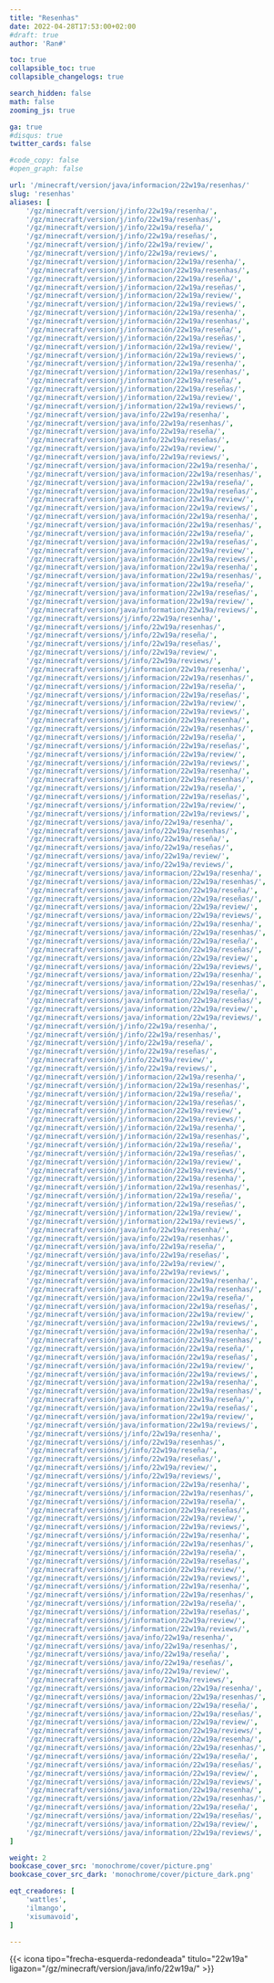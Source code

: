 ```yaml
---
title: "Resenhas"
date: 2022-04-28T17:53:00+02:00
#draft: true
author: 'Ran#'

toc: true
collapsible_toc: true
collapsible_changelogs: true

search_hidden: false
math: false
zooming_js: true

ga: true
#disqus: true
twitter_cards: false

#code_copy: false
#open_graph: false

url: '/minecraft/version/java/informacion/22w19a/resenhas/'
slug: 'resenhas'
aliases: [
    '/gz/minecraft/version/j/info/22w19a/resenha/',
    '/gz/minecraft/version/j/info/22w19a/resenhas/',
    '/gz/minecraft/version/j/info/22w19a/reseña/',
    '/gz/minecraft/version/j/info/22w19a/reseñas/',
    '/gz/minecraft/version/j/info/22w19a/review/',
    '/gz/minecraft/version/j/info/22w19a/reviews/',
    '/gz/minecraft/version/j/informacion/22w19a/resenha/',
    '/gz/minecraft/version/j/informacion/22w19a/resenhas/',
    '/gz/minecraft/version/j/informacion/22w19a/reseña/',
    '/gz/minecraft/version/j/informacion/22w19a/reseñas/',
    '/gz/minecraft/version/j/informacion/22w19a/review/',
    '/gz/minecraft/version/j/informacion/22w19a/reviews/',
    '/gz/minecraft/version/j/información/22w19a/resenha/',
    '/gz/minecraft/version/j/información/22w19a/resenhas/',
    '/gz/minecraft/version/j/información/22w19a/reseña/',
    '/gz/minecraft/version/j/información/22w19a/reseñas/',
    '/gz/minecraft/version/j/información/22w19a/review/',
    '/gz/minecraft/version/j/información/22w19a/reviews/',
    '/gz/minecraft/version/j/information/22w19a/resenha/',
    '/gz/minecraft/version/j/information/22w19a/resenhas/',
    '/gz/minecraft/version/j/information/22w19a/reseña/',
    '/gz/minecraft/version/j/information/22w19a/reseñas/',
    '/gz/minecraft/version/j/information/22w19a/review/',
    '/gz/minecraft/version/j/information/22w19a/reviews/',
    '/gz/minecraft/version/java/info/22w19a/resenha/',
    '/gz/minecraft/version/java/info/22w19a/resenhas/',
    '/gz/minecraft/version/java/info/22w19a/reseña/',
    '/gz/minecraft/version/java/info/22w19a/reseñas/',
    '/gz/minecraft/version/java/info/22w19a/review/',
    '/gz/minecraft/version/java/info/22w19a/reviews/',
    '/gz/minecraft/version/java/informacion/22w19a/resenha/',
    '/gz/minecraft/version/java/informacion/22w19a/resenhas/',
    '/gz/minecraft/version/java/informacion/22w19a/reseña/',
    '/gz/minecraft/version/java/informacion/22w19a/reseñas/',
    '/gz/minecraft/version/java/informacion/22w19a/review/',
    '/gz/minecraft/version/java/informacion/22w19a/reviews/',
    '/gz/minecraft/version/java/información/22w19a/resenha/',
    '/gz/minecraft/version/java/información/22w19a/resenhas/',
    '/gz/minecraft/version/java/información/22w19a/reseña/',
    '/gz/minecraft/version/java/información/22w19a/reseñas/',
    '/gz/minecraft/version/java/información/22w19a/review/',
    '/gz/minecraft/version/java/información/22w19a/reviews/',
    '/gz/minecraft/version/java/information/22w19a/resenha/',
    '/gz/minecraft/version/java/information/22w19a/resenhas/',
    '/gz/minecraft/version/java/information/22w19a/reseña/',
    '/gz/minecraft/version/java/information/22w19a/reseñas/',
    '/gz/minecraft/version/java/information/22w19a/review/',
    '/gz/minecraft/version/java/information/22w19a/reviews/',
    '/gz/minecraft/versions/j/info/22w19a/resenha/',
    '/gz/minecraft/versions/j/info/22w19a/resenhas/',
    '/gz/minecraft/versions/j/info/22w19a/reseña/',
    '/gz/minecraft/versions/j/info/22w19a/reseñas/',
    '/gz/minecraft/versions/j/info/22w19a/review/',
    '/gz/minecraft/versions/j/info/22w19a/reviews/',
    '/gz/minecraft/versions/j/informacion/22w19a/resenha/',
    '/gz/minecraft/versions/j/informacion/22w19a/resenhas/',
    '/gz/minecraft/versions/j/informacion/22w19a/reseña/',
    '/gz/minecraft/versions/j/informacion/22w19a/reseñas/',
    '/gz/minecraft/versions/j/informacion/22w19a/review/',
    '/gz/minecraft/versions/j/informacion/22w19a/reviews/',
    '/gz/minecraft/versions/j/información/22w19a/resenha/',
    '/gz/minecraft/versions/j/información/22w19a/resenhas/',
    '/gz/minecraft/versions/j/información/22w19a/reseña/',
    '/gz/minecraft/versions/j/información/22w19a/reseñas/',
    '/gz/minecraft/versions/j/información/22w19a/review/',
    '/gz/minecraft/versions/j/información/22w19a/reviews/',
    '/gz/minecraft/versions/j/information/22w19a/resenha/',
    '/gz/minecraft/versions/j/information/22w19a/resenhas/',
    '/gz/minecraft/versions/j/information/22w19a/reseña/',
    '/gz/minecraft/versions/j/information/22w19a/reseñas/',
    '/gz/minecraft/versions/j/information/22w19a/review/',
    '/gz/minecraft/versions/j/information/22w19a/reviews/',
    '/gz/minecraft/versions/java/info/22w19a/resenha/',
    '/gz/minecraft/versions/java/info/22w19a/resenhas/',
    '/gz/minecraft/versions/java/info/22w19a/reseña/',
    '/gz/minecraft/versions/java/info/22w19a/reseñas/',
    '/gz/minecraft/versions/java/info/22w19a/review/',
    '/gz/minecraft/versions/java/info/22w19a/reviews/',
    '/gz/minecraft/versions/java/informacion/22w19a/resenha/',
    '/gz/minecraft/versions/java/informacion/22w19a/resenhas/',
    '/gz/minecraft/versions/java/informacion/22w19a/reseña/',
    '/gz/minecraft/versions/java/informacion/22w19a/reseñas/',
    '/gz/minecraft/versions/java/informacion/22w19a/review/',
    '/gz/minecraft/versions/java/informacion/22w19a/reviews/',
    '/gz/minecraft/versions/java/información/22w19a/resenha/',
    '/gz/minecraft/versions/java/información/22w19a/resenhas/',
    '/gz/minecraft/versions/java/información/22w19a/reseña/',
    '/gz/minecraft/versions/java/información/22w19a/reseñas/',
    '/gz/minecraft/versions/java/información/22w19a/review/',
    '/gz/minecraft/versions/java/información/22w19a/reviews/',
    '/gz/minecraft/versions/java/information/22w19a/resenha/',
    '/gz/minecraft/versions/java/information/22w19a/resenhas/',
    '/gz/minecraft/versions/java/information/22w19a/reseña/',
    '/gz/minecraft/versions/java/information/22w19a/reseñas/',
    '/gz/minecraft/versions/java/information/22w19a/review/',
    '/gz/minecraft/versions/java/information/22w19a/reviews/',
    '/gz/minecraft/versión/j/info/22w19a/resenha/',
    '/gz/minecraft/versión/j/info/22w19a/resenhas/',
    '/gz/minecraft/versión/j/info/22w19a/reseña/',
    '/gz/minecraft/versión/j/info/22w19a/reseñas/',
    '/gz/minecraft/versión/j/info/22w19a/review/',
    '/gz/minecraft/versión/j/info/22w19a/reviews/',
    '/gz/minecraft/versión/j/informacion/22w19a/resenha/',
    '/gz/minecraft/versión/j/informacion/22w19a/resenhas/',
    '/gz/minecraft/versión/j/informacion/22w19a/reseña/',
    '/gz/minecraft/versión/j/informacion/22w19a/reseñas/',
    '/gz/minecraft/versión/j/informacion/22w19a/review/',
    '/gz/minecraft/versión/j/informacion/22w19a/reviews/',
    '/gz/minecraft/versión/j/información/22w19a/resenha/',
    '/gz/minecraft/versión/j/información/22w19a/resenhas/',
    '/gz/minecraft/versión/j/información/22w19a/reseña/',
    '/gz/minecraft/versión/j/información/22w19a/reseñas/',
    '/gz/minecraft/versión/j/información/22w19a/review/',
    '/gz/minecraft/versión/j/información/22w19a/reviews/',
    '/gz/minecraft/versión/j/information/22w19a/resenha/',
    '/gz/minecraft/versión/j/information/22w19a/resenhas/',
    '/gz/minecraft/versión/j/information/22w19a/reseña/',
    '/gz/minecraft/versión/j/information/22w19a/reseñas/',
    '/gz/minecraft/versión/j/information/22w19a/review/',
    '/gz/minecraft/versión/j/information/22w19a/reviews/',
    '/gz/minecraft/versión/java/info/22w19a/resenha/',
    '/gz/minecraft/versión/java/info/22w19a/resenhas/',
    '/gz/minecraft/versión/java/info/22w19a/reseña/',
    '/gz/minecraft/versión/java/info/22w19a/reseñas/',
    '/gz/minecraft/versión/java/info/22w19a/review/',
    '/gz/minecraft/versión/java/info/22w19a/reviews/',
    '/gz/minecraft/versión/java/informacion/22w19a/resenha/',
    '/gz/minecraft/versión/java/informacion/22w19a/resenhas/',
    '/gz/minecraft/versión/java/informacion/22w19a/reseña/',
    '/gz/minecraft/versión/java/informacion/22w19a/reseñas/',
    '/gz/minecraft/versión/java/informacion/22w19a/review/',
    '/gz/minecraft/versión/java/informacion/22w19a/reviews/',
    '/gz/minecraft/versión/java/información/22w19a/resenha/',
    '/gz/minecraft/versión/java/información/22w19a/resenhas/',
    '/gz/minecraft/versión/java/información/22w19a/reseña/',
    '/gz/minecraft/versión/java/información/22w19a/reseñas/',
    '/gz/minecraft/versión/java/información/22w19a/review/',
    '/gz/minecraft/versión/java/información/22w19a/reviews/',
    '/gz/minecraft/versión/java/information/22w19a/resenha/',
    '/gz/minecraft/versión/java/information/22w19a/resenhas/',
    '/gz/minecraft/versión/java/information/22w19a/reseña/',
    '/gz/minecraft/versión/java/information/22w19a/reseñas/',
    '/gz/minecraft/versión/java/information/22w19a/review/',
    '/gz/minecraft/versión/java/information/22w19a/reviews/',
    '/gz/minecraft/versións/j/info/22w19a/resenha/',
    '/gz/minecraft/versións/j/info/22w19a/resenhas/',
    '/gz/minecraft/versións/j/info/22w19a/reseña/',
    '/gz/minecraft/versións/j/info/22w19a/reseñas/',
    '/gz/minecraft/versións/j/info/22w19a/review/',
    '/gz/minecraft/versións/j/info/22w19a/reviews/',
    '/gz/minecraft/versións/j/informacion/22w19a/resenha/',
    '/gz/minecraft/versións/j/informacion/22w19a/resenhas/',
    '/gz/minecraft/versións/j/informacion/22w19a/reseña/',
    '/gz/minecraft/versións/j/informacion/22w19a/reseñas/',
    '/gz/minecraft/versións/j/informacion/22w19a/review/',
    '/gz/minecraft/versións/j/informacion/22w19a/reviews/',
    '/gz/minecraft/versións/j/información/22w19a/resenha/',
    '/gz/minecraft/versións/j/información/22w19a/resenhas/',
    '/gz/minecraft/versións/j/información/22w19a/reseña/',
    '/gz/minecraft/versións/j/información/22w19a/reseñas/',
    '/gz/minecraft/versións/j/información/22w19a/review/',
    '/gz/minecraft/versións/j/información/22w19a/reviews/',
    '/gz/minecraft/versións/j/information/22w19a/resenha/',
    '/gz/minecraft/versións/j/information/22w19a/resenhas/',
    '/gz/minecraft/versións/j/information/22w19a/reseña/',
    '/gz/minecraft/versións/j/information/22w19a/reseñas/',
    '/gz/minecraft/versións/j/information/22w19a/review/',
    '/gz/minecraft/versións/j/information/22w19a/reviews/',
    '/gz/minecraft/versións/java/info/22w19a/resenha/',
    '/gz/minecraft/versións/java/info/22w19a/resenhas/',
    '/gz/minecraft/versións/java/info/22w19a/reseña/',
    '/gz/minecraft/versións/java/info/22w19a/reseñas/',
    '/gz/minecraft/versións/java/info/22w19a/review/',
    '/gz/minecraft/versións/java/info/22w19a/reviews/',
    '/gz/minecraft/versións/java/informacion/22w19a/resenha/',
    '/gz/minecraft/versións/java/informacion/22w19a/resenhas/',
    '/gz/minecraft/versións/java/informacion/22w19a/reseña/',
    '/gz/minecraft/versións/java/informacion/22w19a/reseñas/',
    '/gz/minecraft/versións/java/informacion/22w19a/review/',
    '/gz/minecraft/versións/java/informacion/22w19a/reviews/',
    '/gz/minecraft/versións/java/información/22w19a/resenha/',
    '/gz/minecraft/versións/java/información/22w19a/resenhas/',
    '/gz/minecraft/versións/java/información/22w19a/reseña/',
    '/gz/minecraft/versións/java/información/22w19a/reseñas/',
    '/gz/minecraft/versións/java/información/22w19a/review/',
    '/gz/minecraft/versións/java/información/22w19a/reviews/',
    '/gz/minecraft/versións/java/information/22w19a/resenha/',
    '/gz/minecraft/versións/java/information/22w19a/resenhas/',
    '/gz/minecraft/versións/java/information/22w19a/reseña/',
    '/gz/minecraft/versións/java/information/22w19a/reseñas/',
    '/gz/minecraft/versións/java/information/22w19a/review/',
    '/gz/minecraft/versións/java/information/22w19a/reviews/',
]

weight: 2
bookcase_cover_src: 'monochrome/cover/picture.png'
bookcase_cover_src_dark: 'monochrome/cover/picture_dark.png'

eqt_creadores: [
    'wattles',
    'ilmango',
    'xisumavoid',
]

---
```


{{< icona tipo="frecha-esquerda-redondeada" titulo="22w19a" ligazon="/gz/minecraft/version/java/info/22w19a/" >}}

